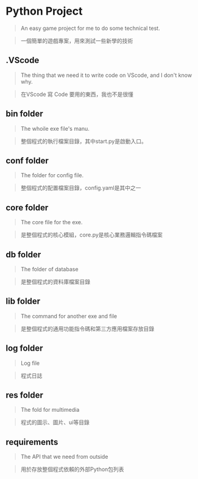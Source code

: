 # Python Project
> An easy game project for me to do some technical test.

> 一個簡單的遊戲專案，用來測試一些新學的技術

## .VScode
> The thing that we need it to write code on VScode, and I don't know why.

> 在VScode 寫 Code 要用的東西，我也不是很懂

## bin folder
> The whoile exe file's  manu.

> 整個程式的執行檔案目錄，其中start.py是啟動入口。

## conf folder
> The folder for config file.

> 整個程式的配置檔案目錄，config.yaml是其中之一

## core folder
> The core file for the exe.

> 是整個程式的核心模組，core.py是核心業務邏輯指令碼檔案

## db folder
> The folder of database

> 是整個程式的資料庫檔案目錄

## lib folder
> The command for another exe and file

> 是整個程式的通用功能指令碼和第三方應用檔案存放目錄

## log folder
> Log file

> 程式日誌

## res folder
> The fold for multimedia

> 程式的圖示、圖片、ui等目錄

## requirements
> The API that we need from outside

> 用於存放整個程式依賴的外部Python包列表